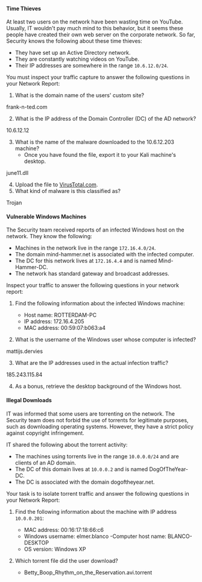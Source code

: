 #### Time Thieves

At least two users on the network have been wasting time on YouTube. Usually, IT wouldn't pay much mind to this behavior, but it seems these people have created their own web server on the corporate network. So far, Security knows the following about these time thieves:

- They have set up an Active Directory network.
- They are constantly watching videos on YouTube.
- Their IP addresses are somewhere in the range `10.6.12.0/24`.

You must inspect your traffic capture to answer the following questions in your Network Report:
1. What is the domain name of the users' custom site?

frank-n-ted.com

2. What is the IP address of the Domain Controller (DC) of the AD network?

10.6.12.12

3. What is the name of the malware downloaded to the 10.6.12.203 machine?
   - Once you have found the file, export it to your Kali machine's desktop.


june11.dll

4. Upload the file to [VirusTotal.com](https://www.virustotal.com/gui/). 
5. What kind of malware is this classified as?

Trojan

#### Vulnerable Windows Machines

The Security team received reports of an infected Windows host on the network. They know the following:
- Machines in the network live in the range `172.16.4.0/24`.
- The domain mind-hammer.net is associated with the infected computer.
- The DC for this network lives at `172.16.4.4` and is named Mind-Hammer-DC.
- The network has standard gateway and broadcast addresses.

Inspect your traffic to answer the following questions in your network report:

1. Find the following information about the infected Windows machine:
    - Host name:  ROTTERDAM-PC
    - IP address: 172.16.4.205
    - MAC address: 00:59:07:b063:a4
    
2. What is the username of the Windows user whose computer is infected?      

mattijs.dervies


3. What are the IP addresses used in the actual infection traffic?


185.243.115.84

4. As a bonus, retrieve the desktop background of the Windows host.


#### Illegal Downloads

IT was informed that some users are torrenting on the network. The Security team does not forbid the use of torrents for legitimate purposes, such as downloading operating systems. However, they have a strict policy against copyright infringement.

IT shared the following about the torrent activity:

- The machines using torrents live in the range `10.0.0.0/24` and are clients of an AD domain.
- The DC of this domain lives at `10.0.0.2` and is named DogOfTheYear-DC.
- The DC is associated with the domain dogoftheyear.net.

Your task is to isolate torrent traffic and answer the following questions in your Network Report:

1. Find the following information about the machine with IP address `10.0.0.201`:
    - MAC address:  00:16:17:18:66:c6
    - Windows username: elmer.blanco
    -Computer host name: BLANCO-DESKTOP
    - OS version: Windows XP

2. Which torrent file did the user download?
    - Betty_Boop_Rhythm_on_the_Reservation.avi.torrent
 

